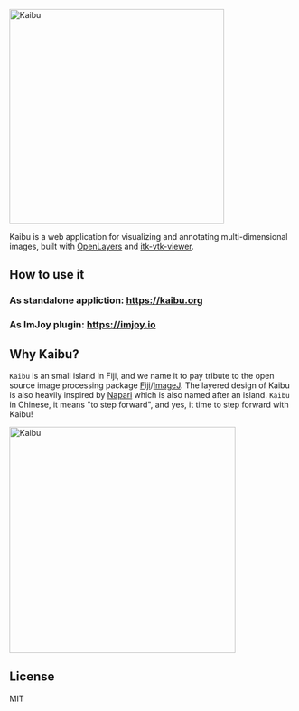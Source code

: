 <a href="https://kaibu.org" target="_blank" ><img src="https://raw.githubusercontent.com/imjoy-team/kaibu/master/public/static/img/kaibu-banner.svg?sanitize=true" width="380" alt="Kaibu"></img>
</a>

Kaibu is a web application for visualizing and annotating multi-dimensional images, built with [OpenLayers](https://openlayers.org/) and [itk-vtk-viewer](https://kitware.github.io/itk-vtk-viewer/).

## How to use it

### As standalone appliction: https://kaibu.org

### As ImJoy plugin: https://imjoy.io

## Why Kaibu?

`Kaibu` is an small island in Fiji, and we name it to pay tribute to the open source image processing package [Fiji](https://fiji.sc/)/[ImageJ](https://imagej.net). The layered design of Kaibu is also heavily inspired by [Napari](https://napari.org/) which is also named after an island. `Kaibu` in Chinese, it means "to step forward", and yes, it time to step forward with Kaibu!

<img src="https://raw.githubusercontent.com/imjoy-team/kaibu/master/public/static/img/kaibu-logo.gif?sanitize=true" width="400" alt="Kaibu"></img>


## License

MIT